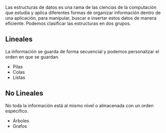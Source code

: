Las estructuras de datos es una rama de las ciencias de la computación que estudia y aplica diferentes formas de organizar información dentro de una aplicación, para manipular, buscar e insertar estos datos de manera eficiente. Podemos clasificar las estructuras en dos grupos.
## Lineales
La información se guarda de forma secuencial y podemos personalizar el orden en que se guardan.
* Pilas
* Colas
* Listas
## No Lineales
No toda la información está al mismo nivel o almacenada con un orden especifico.
* Árboles
* Grafos
